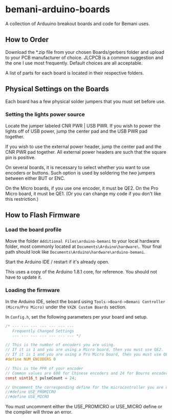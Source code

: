 # bemani-arduino-boards
 A collection of Arduuino breakout boards and code for Bemani uses.

## How to Order

Download the *.zip file from your chosen Boards/gerbers folder and upload to your PCB manufacturer of choice. JLCPCB is a common suggestion and the one I use most frequently. Default choices are all acceptable.

A list of parts for each board is located in their respective folders.

## Physical Settings on the Boards

Each board has a few physical solder jumpers that you must set before use.

### Setting the lights power source

Locate the jumper labeled CNR PWR | USB PWR. If you wish to power the lights off of USB power, jump the center pad and the USB PWR pad together.

If you wish to use the external power header, jump the center pad and the CNR PWR pad together. All external power headers are such that the square pin is positive.

On several boards, it is necessary to select whether you want to use encoders or buttons. Such option is used by soldering the *two* jumpers between either BUT or ENC.

On the Micro boards, if you use one encoder, it must be QE2. On the Pro Micro board, it must be QE1. (Or you can change my code if you don't like this restriction.)
 
 
## How to Flash Firmware

### Load the board profile

Move the folder `Additional Files\arduino-bemani` to your local hardware folder, most commonly located at `Documents\Arduino\hardware\`.
Your final path should look like `Documents\Arduino\hardware\arduino-bemani`.

Start the Arduino IDE / restart if it's already open.

This uses a copy of the Arduino 1.8.1 core, for reference. You should not have to update it.

### Loading the firmware

In the Arduino IDE, select the board using `Tools->Board->Bemani Controller (Micro/Pro Micro)` under the `VXZK Custom Boards` section.

In `Config.h`, set the following parameters per your board and setup.

```c
/* --- --- --- --- --- --- ---
   Frequently Changed Settings
   --- --- --- --- --- --- --- */

// This is the number of encoders you are using.
// If it is 1 and you are using a Micro board, then you must use QE2.
// If it is 1 and you are using a Pro Micro board, then you must use QE1
#define NUM_ENCODERS 0

// This is the PPR of your encoder
// Common values are 600 for Chinese encoders and 24 for Bourns encoders
const uint16_t pulseCount = 24;

// Uncomment the corresponding define for the microcontroller you are using
//#define USE_PROMICRO
//#define USE_MICRO
```

You must uncomment either the USE_PROMICRO or USE_MICRO define or the compiler will throw an error.
